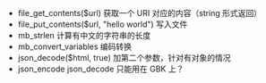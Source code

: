 - file_get_contents($url) 获取一个 URI 对应的内容（string 形式返回）
- file_put_contents($url, "hello world") 写入文件
- mb_strlen 计算有中文的字符串的长度
- mb_convert_variables 编码转换
- json_decode($html, true) 加第二个参数，针对有对象的情况
- json_encode json_decode 只能用在 GBK 上？
